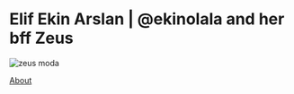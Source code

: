 #  Elif Ekin Arslan | @ekinolala and her bff Zeus

![zeus moda](https://user-images.githubusercontent.com/111085642/232259777-fc964983-5361-41d9-a529-23cac683ce69.png)

[About](egecalay.github.io/ekin-project-website/about/contact.html)
